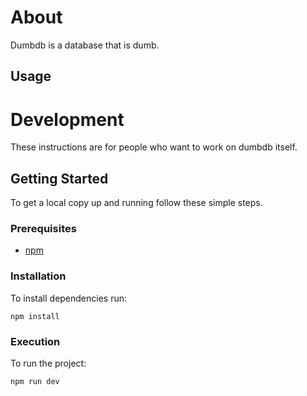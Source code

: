 # About

Dumbdb is a database that is dumb.

## Usage

# Development

These instructions are for people who want to work on dumbdb itself.

## Getting Started

To get a local copy up and running follow these simple steps.

### Prerequisites

* [npm](https://www.npmjs.com/)

### Installation

To install dependencies run:

```
npm install
```

### Execution

To run the project:

```
npm run dev
```
